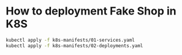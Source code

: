 # How to deployment Fake Shop in K8S

```bash
kubectl apply -f k8s-manifests/01-services.yaml
kubectl apply -f k8s-manifests/02-deployments.yaml
```
